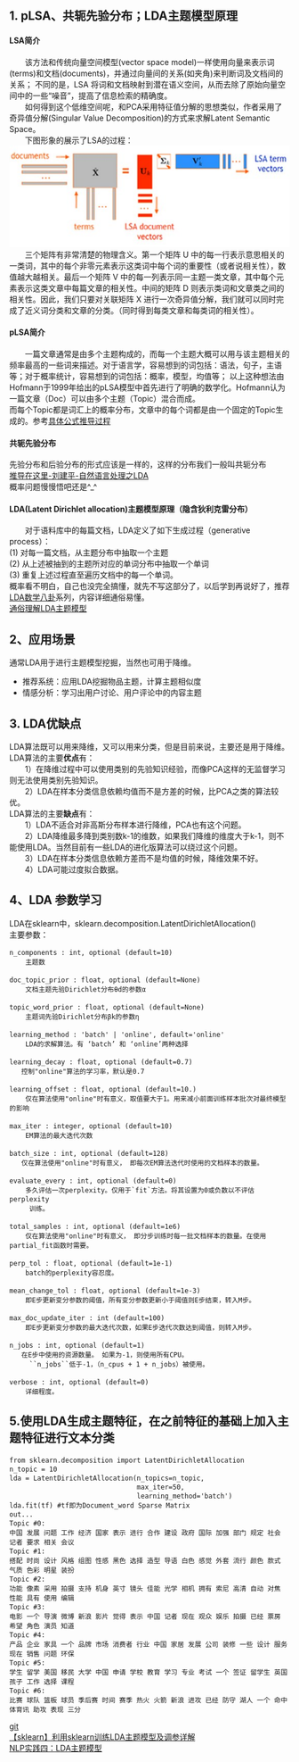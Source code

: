 ## 1. pLSA、共轭先验分布；LDA主题模型原理  
#### LSA简介  
&emsp;&emsp;该方法和传统向量空间模型(vector space model)一样使用向量来表示词(terms)和文档(documents)，并通过向量间的关系(如夹角)来判断词及文档间的关系；
不同的是，LSA 将词和文档映射到潜在语义空间，从而去除了原始向量空间中的一些“噪音”，提高了信息检索的精确度。    
&emsp;&emsp;如何得到这个低维空间呢，和PCA采用特征值分解的思想类似，作者采用了奇异值分解(Singular Value Decomposition)的方式来求解Latent Semantic Space。    
&emsp;&emsp;下图形象的展示了LSA的过程：   
![LSA](./LSA.jpg)  
&emsp;&emsp;三个矩阵有非常清楚的物理含义。第一个矩阵 U 中的每一行表示意思相关的一类词，其中的每个非零元素表示这类词中每个词的重要性（或者说相关性），数值越大越相关。最后一个矩阵 V 中的每一列表示同一主题一类文章，其中每个元素表示这类文章中每篇文章的相关性。中间的矩阵 D 则表示类词和文章类之间的相关性。因此，我们只要对关联矩阵 X 进行一次奇异值分解，我们就可以同时完成了近义词分类和文章的分类。（同时得到每类文章和每类词的相关性）。    
#### pLSA简介
&emsp;&emsp;一篇文章通常是由多个主题构成的，而每一个主题大概可以用与该主题相关的频率最高的一些词来描述。对于语言学，容易想到的词包括：语法，句子，主语等；对于概率统计，容易想到的词包括：概率，模型，均值等；
以上这种想法由Hofmann于1999年给出的pLSA模型中首先进行了明确的数学化。Hofmann认为一篇文章（Doc）可以由多个主题（Topic）混合而成。       
而每个Topic都是词汇上的概率分布，文章中的每个词都是由一个固定的Topic生成的。参考[具体公式推导过程](http://www.cnblogs.com/bentuwuying/p/6219970.html)    
#### 共轭先验分布    
先验分布和后验分布的形式应该是一样的，这样的分布我们一般叫共轭分布  
[推导在这里-刘建平-自然语言处理之LDA](https://www.cnblogs.com/pinard/p/6831308.html)   
概率问题慢慢悟吧还是^_^        
#### LDA(Latent Dirichlet allocation)主题模型原理（隐含狄利克雷分布）    

&emsp;&emsp;对于语料库中的每篇文档，LDA定义了如下生成过程（generative process）：   
(1) 对每一篇文档，从主题分布中抽取一个主题    
(2) 从上述被抽到的主题所对应的单词分布中抽取一个单词    
(3) 重复上述过程直至遍历文档中的每一个单词。    
概率看不明白，自己也没完全搞懂，就先不写这部分了，以后学到再说好了，推荐[LDA数学八卦](http://www.52nlp.cn/lda-math-汇总-lda数学八卦)系列，内容详细通俗易懂。   
[通俗理解LDA主题模型](https://cloud.tencent.com/developer/article/1058777)    
## 2、应用场景   
通常LDA用于进行主题模型挖掘，当然也可用于降维。    
* 推荐系统：应用LDA挖掘物品主题，计算主题相似度    
* 情感分析：学习出用户讨论、用户评论中的内容主题   
## 3. LDA优缺点   
LDA算法既可以用来降维，又可以用来分类，但是目前来说，主要还是用于降维。  
LDA算法的主要**优点**有：   
&emsp;&emsp;1）在降维过程中可以使用类别的先验知识经验，而像PCA这样的无监督学习则无法使用类别先验知识。   
&emsp;&emsp;2）LDA在样本分类信息依赖均值而不是方差的时候，比PCA之类的算法较优。   
LDA算法的主要**缺点**有：   
&emsp;&emsp;1）LDA不适合对非高斯分布样本进行降维，PCA也有这个问题。   
&emsp;&emsp;2）LDA降维最多降到类别数k-1的维数，如果我们降维的维度大于k-1，则不能使用LDA。当然目前有一些LDA的进化版算法可以绕过这个问题。   
&emsp;&emsp;3）LDA在样本分类信息依赖方差而不是均值的时候，降维效果不好。   
&emsp;&emsp;4）LDA可能过度拟合数据。    
## 4、LDA 参数学习   
LDA在sklearn中，sklearn.decomposition.LatentDirichletAllocation()   
主要参数：   
```
n_components : int, optional (default=10)
    主题数

doc_topic_prior : float, optional (default=None)
    文档主题先验Dirichlet分布θd的参数α

topic_word_prior : float, optional (default=None)
    主题词先验Dirichlet分布βk的参数η

learning_method : 'batch' | 'online', default='online'
    LDA的求解算法。有 ‘batch’ 和 ‘online’两种选择

learning_decay : float, optional (default=0.7)
   控制"online"算法的学习率，默认是0.7

learning_offset : float, optional (default=10.)
    仅在算法使用"online"时有意义，取值要大于1。用来减小前面训练样本批次对最终模型的影响
    
max_iter : integer, optional (default=10)
    EM算法的最大迭代次数

batch_size : int, optional (default=128)
   仅在算法使用"online"时有意义， 即每次EM算法迭代时使用的文档样本的数量。

evaluate_every : int, optional (default=0)
    多久评估一次perplexity。仅用于`fit`方法。将其设置为0或负数以不评估perplexity
     训练。
     
total_samples : int, optional (default=1e6)
    仅在算法使用"online"时有意义， 即分步训练时每一批文档样本的数量。在使用partial_fit函数时需要。

perp_tol : float, optional (default=1e-1)
    batch的perplexity容忍度。

mean_change_tol : float, optional (default=1e-3)
    即E步更新变分参数的阈值，所有变分参数更新小于阈值则E步结束，转入M步。

max_doc_update_iter : int (default=100)
    即E步更新变分参数的最大迭代次数，如果E步迭代次数达到阈值，则转入M步。

n_jobs : int, optional (default=1)
   在E步中使用的资源数量。 如果为-1，则使用所有CPU。
     ``n_jobs``低于-1，（n_cpus + 1 + n_jobs）被使用。

verbose : int, optional (default=0)
    详细程度。
```
## 5.使用LDA生成主题特征，在之前特征的基础上加入主题特征进行文本分类   
```
from sklearn.decomposition import LatentDirichletAllocation
n_topic = 10
lda = LatentDirichletAllocation(n_topics=n_topic, 
                                max_iter=50,
                                learning_method='batch')
lda.fit(tf) #tf即为Document_word Sparse Matrix     
out...
Topic #0:
中国 发展 问题 工作 经济 国家 表示 进行 合作 建设 政府 国际 加强 部门 规定 社会 记者 要求 相关 会议
Topic #1:
搭配 时尚 设计 风格 组图 性感 黑色 选择 造型 导语 白色 感觉 外套 流行 颜色 款式 气质 色彩 明星 装扮
Topic #2:
功能 像素 采用 拍摄 支持 机身 英寸 镜头 佳能 光学 相机 拥有 索尼 高清 自动 对焦 性能 具有 使用 编辑
Topic #3:
电影 一个 导演 微博 新浪 影片 觉得 表示 中国 记者 现在 观众 娱乐 拍摄 已经 票房 希望 角色 演员 知道
Topic #4:
产品 企业 家具 一个 品牌 市场 消费者 行业 中国 家居 发展 公司 装修 一些 设计 服务 现在 销售 问题 环保
Topic #5:
学生 留学 美国 移民 大学 中国 申请 学校 教育 学习 专业 考试 一个 签证 留学生 英国 孩子 工作 选择 课程
Topic #6:
比赛 球队 篮板 球员 季后赛 时间 赛季 热火 火箭 新浪 进攻 已经 防守 湖人 一个 命中 体育讯 助攻 表现 三分
``` 
[git]()  
[【sklearn】利用sklearn训练LDA主题模型及调参详解](https://blog.csdn.net/TiffanyRabbit/article/details/76445909)   
[NLP实践四：LDA主题模型](https://blog.csdn.net/chen_yiwei/article/details/88370526)
